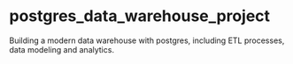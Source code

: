 # postgres_data_warehouse_project
Building a modern data warehouse with postgres, including ETL processes, data modeling and analytics.
